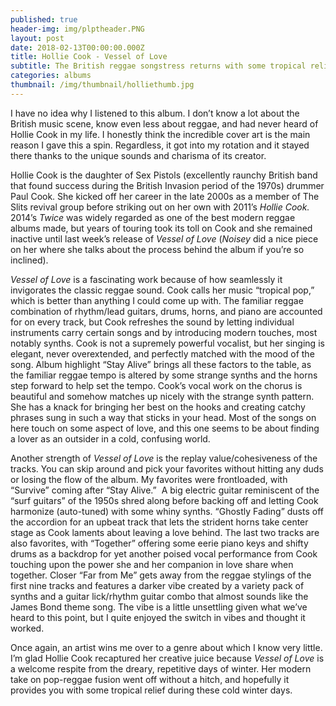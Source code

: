 ```yaml
---
published: true
header-img: img/plptheader.PNG
layout: post
date: 2018-02-13T00:00:00.000Z
title: Hollie Cook - Vessel of Love
subtitle: The British reggae songstress returns with some tropical relief
categories: albums
thumbnail: /img/thumbnail/holliethumb.jpg
---
```

<p>I have no idea why I listened to this album. I don&rsquo;t know a lot about the British music scene, know even less about reggae, and had never heard of Hollie Cook in my life. I honestly think the incredible cover art is the main reason I gave this a spin. Regardless, it got into my rotation and it stayed there thanks to the unique sounds and charisma of its creator.</p>
<p>Hollie Cook is the daughter of Sex Pistols (excellently raunchy British band that found success during the British Invasion period of the 1970s) drummer Paul Cook. She kicked off her career in the late 2000s as a member of The Slits revival group before striking out on her own with 2011&rsquo;s <em>Hollie Cook. </em>2014&rsquo;s <em>Twice </em>was widely regarded as one of the best modern reggae albums made, but years of touring took its toll on Cook and she remained inactive until last week&rsquo;s release of <em>Vessel of Love</em> (<em>Noisey </em>did a nice piece on her where she talks about the process behind the album if you&rsquo;re so inclined).</p>
<p><em>Vessel of Love</em> is a fascinating work because of how seamlessly it invigorates the classic reggae sound. Cook calls her music &ldquo;tropical pop,&rdquo; which is better than anything I could come up with. The familiar reggae combination of rhythm/lead guitars, drums, horns, and piano are accounted for on every track, but Cook refreshes the sound by letting individual instruments carry certain songs and by introducing modern touches, most notably synths. Cook is not a supremely powerful vocalist, but her singing is elegant, never overextended, and perfectly matched with the mood of the song. Album highlight &ldquo;Stay Alive&rdquo; brings all these factors to the table, as the familiar reggae tempo is altered by some strange synths and the horns step forward to help set the tempo. Cook&rsquo;s vocal work on the chorus is beautiful and somehow matches up nicely with the strange synth pattern. She has a knack for bringing her best on the hooks and creating catchy phrases sung in such a way that sticks in your head. Most of the songs on here touch on some aspect of love, and this one seems to be about finding a lover as an outsider in a cold, confusing world.</p>
<p>Another strength of <em>Vessel of Love</em> is the replay value/cohesiveness of the tracks. You can skip around and pick your favorites without hitting any duds or losing the flow of the album. My favorites were frontloaded, with &ldquo;Survive&rdquo; coming after &ldquo;Stay Alive.&rdquo; &nbsp;A big electric guitar reminiscent of the &ldquo;surf guitars&rdquo; of the 1950s shred along before backing off and letting Cook harmonize (auto-tuned) with some whiny synths. &ldquo;Ghostly Fading&rdquo; dusts off the accordion for an upbeat track that lets the strident horns take center stage as Cook laments about leaving a love behind. The last two tracks are also favorites, with &ldquo;Together&rdquo; offering some eerie piano keys and shifty drums as a backdrop for yet another poised vocal performance from Cook touching upon the power she and her companion in love share when together. Closer &ldquo;Far from Me&rdquo; gets away from the reggae stylings of the first nine tracks and features a darker vibe created by a variety pack of synths and a guitar lick/rhythm guitar combo that almost sounds like the James Bond theme song. The vibe is a little unsettling given what we&rsquo;ve heard to this point, but I quite enjoyed the switch in vibes and thought it worked.</p>
<p>Once again, an artist wins me over to a genre about which I know very little. I&rsquo;m glad Hollie Cook recaptured her creative juice because <em>Vessel of Love</em> is a welcome respite from the dreary, repetitive days of winter. Her modern take on pop-reggae fusion went off without a hitch, and hopefully it provides you with some tropical relief during these cold winter days.</p>

